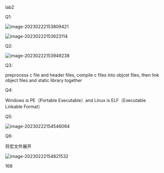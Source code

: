lab2 

Q1:

![image-20230222153809421](/home/dgy/.config/Typora/typora-user-images/image-20230222153809421.png)

![image-20230222153623114](/home/dgy/.config/Typora/typora-user-images/image-20230222153623114.png)

Q2:

![image-20230222153949238](/home/dgy/.config/Typora/typora-user-images/image-20230222153949238.png)

Q3:

preprocess c file and header files, compile c files into objcet files, then link object files and static library together 

Q4:

Windows is PE（Portable Executable）and Linux is ELF（Executable Linkable Format）

Q5:

![image-20230222154546064](/home/dgy/.config/Typora/typora-user-images/image-20230222154546064.png)

Q6:

将宏文件展开

![image-20230222154821532](/home/dgy/.config/Typora/typora-user-images/image-20230222154821532.png)

168
